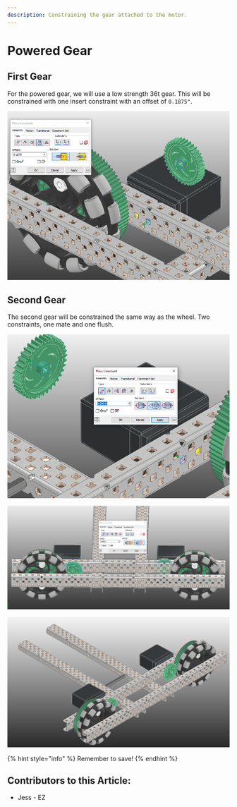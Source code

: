 ```yaml
---
description: Constraining the gear attached to the motor.
---
```


# Powered Gear

## First Gear

For the powered gear, we will use a low strength 36t gear.  This will be constrained with one insert constraint with an offset of `0.1875"`. 

![Insert Constraint between Gear and C-Channel](../../../../.gitbook/assets/image%20%28201%29.png)

## Second Gear

The second gear will be constrained the same way as the wheel.  Two constraints, one mate and one flush. 

![Mate Constraint between Gear and C-Chanel](../../../../.gitbook/assets/image%20%2870%29.png)

![Flush Constraint between Gears](../../../../.gitbook/assets/image%20%28193%29.png)

![Completed Powered Gears](../../../../.gitbook/assets/image%20%28121%29.png)

{% hint style="info" %}
Remember to save!
{% endhint %}



## Contributors to this Article:

* Jess - EZ

